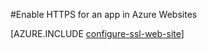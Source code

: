 <properties
	pageTitle="Enable HTTPS for a web site in Azure Websites"
	description="Learn how to enable SSL with an Azure Websites."
	services="app-service"
	documentationCenter=".net"
	authors="cephalin"
	manager="wpickett"
	editor="jimbe"
	tags="top-support-issue"/>

<tags
	ms.service="app-service"
	ms.date="10/23/2015"
	wacn.date=""/>


#Enable HTTPS for an app in Azure Websites

<!-- deleted by customization
[AZURE.INCLUDE [app-service-web-to-api-and-mobile](../includes/app-service-web-to-api-and-mobile.md)]

-->
[AZURE.INCLUDE [configure-ssl-web-site](../includes/configure-ssl-web-site.md)]
